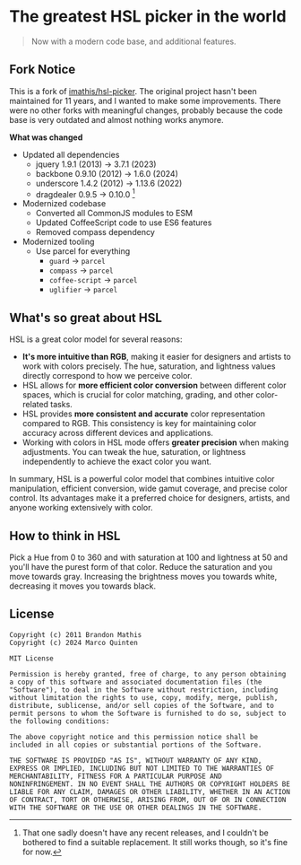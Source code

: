 # The greatest HSL picker in the world
> Now with a modern code base, and additional features.

## Fork Notice

This is a fork of [imathis/hsl-picker](https://github.com/imathis/hsl-picker). The original project hasn't been maintained for 11 years, and I wanted to make some improvements. There were no other forks with meaningful changes, probably because the code base is very outdated and almost nothing works anymore.

**What was changed**
- Updated all dependencies
  - jquery 1.9.1 (2013) -> 3.7.1 (2023)
  - backbone 0.9.10 (2012) -> 1.6.0 (2024)
  - underscore 1.4.2 (2012) -> 1.13.6 (2022)
  - dragdealer 0.9.5 -> 0.10.0 [^1]
- Modernized codebase
  - Converted all CommonJS modules to ESM
  - Updated CoffeeScript code to use ES6 features
  - Removed compass dependency
- Modernized tooling
  - Use parcel for everything
    - `guard` -> `parcel`
    - `compass` -> `parcel`
    - `coffee-script` -> `parcel`
    - `uglifier` -> `parcel`

[^1]: That one sadly doesn't have any recent releases, and I couldn't be bothered to find a suitable replacement. It still works though, so it's fine for now.

## What's so great about HSL

HSL is a great color model for several reasons:

- **It's more intuitive than RGB**, making it easier for designers and artists to work with colors precisely. The hue, saturation, and lightness values directly correspond to how we perceive color.
- HSL allows for **more efficient color conversion** between different color spaces, which is crucial for color matching, grading, and other color-related tasks.
- HSL provides **more consistent and accurate** color representation compared to RGB. This consistency is key for maintaining color accuracy across different devices and applications.
- Working with colors in HSL mode offers **greater precision** when making adjustments. You can tweak the hue, saturation, or lightness independently to achieve the exact color you want.

In summary, HSL is a powerful color model that combines intuitive color manipulation, efficient conversion, wide gamut coverage, and precise color control. Its advantages make it a preferred choice for designers, artists, and anyone working extensively with color.

## How to think in HSL

Pick a Hue from 0 to 360 and with saturation at 100 and lightness at 50 and you'll have the purest form of that color. Reduce the saturation and you move towards gray. Increasing the brightness moves you towards white, decreasing it moves you towards black.

## License

```
Copyright (c) 2011 Brandon Mathis
Copyright (c) 2024 Marco Quinten

MIT License

Permission is hereby granted, free of charge, to any person obtaining
a copy of this software and associated documentation files (the
"Software"), to deal in the Software without restriction, including
without limitation the rights to use, copy, modify, merge, publish,
distribute, sublicense, and/or sell copies of the Software, and to
permit persons to whom the Software is furnished to do so, subject to
the following conditions:

The above copyright notice and this permission notice shall be
included in all copies or substantial portions of the Software.

THE SOFTWARE IS PROVIDED "AS IS", WITHOUT WARRANTY OF ANY KIND,
EXPRESS OR IMPLIED, INCLUDING BUT NOT LIMITED TO THE WARRANTIES OF
MERCHANTABILITY, FITNESS FOR A PARTICULAR PURPOSE AND
NONINFRINGEMENT. IN NO EVENT SHALL THE AUTHORS OR COPYRIGHT HOLDERS BE
LIABLE FOR ANY CLAIM, DAMAGES OR OTHER LIABILITY, WHETHER IN AN ACTION
OF CONTRACT, TORT OR OTHERWISE, ARISING FROM, OUT OF OR IN CONNECTION
WITH THE SOFTWARE OR THE USE OR OTHER DEALINGS IN THE SOFTWARE.
```